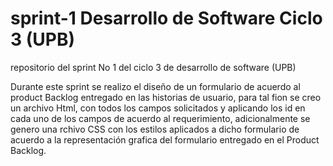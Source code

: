 # sprint-1 Desarrollo de Software Ciclo 3 (UPB)
repositorio del sprint No 1 del ciclo 3 de desarrollo de software (UPB)

Durante este sprint se realizo el diseño de un formulario de acuerdo al product 
Backlog entregado en las historias de usuario, para tal fion se creo un archivo 
Html, con todos los campos solicitados y aplicando los id en cada uno de los campos
de acuerdo al requerimiento, adicionalmente se genero una rchivo CSS con los
estilos aplicados a dicho formulario de acuerdo a la representación grafica
del formulario entregado en el Product Backlog.

